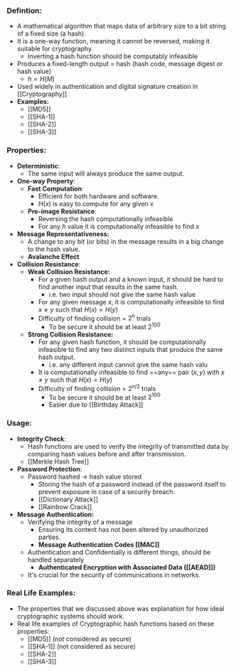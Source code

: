 ### Defintion:
- A mathematical algorithm that maps data of arbitrary size to a bit string of a fixed size (a hash). 
- It is a one-way function, meaning it cannot be reversed, making it suitable for cryptography.
	- Inverting a hash function should be computably infeasible
- Produces a fixed-length output = hash (hash code, message digest or hash value)
	- $h = H(M)$
- Used widely in authentication and digital signature creation in [[Cryptography]]
- **Examples:**
	- [[MD5]]
	- [[SHA-1]]
	- [[SHA-2]]
	- [[SHA-3]]
### Properties:
- **Deterministic**: 
	- The same input will always produce the same output.
- **One-way Property**:
	- **Fast Computation**: 
		- Efficient for both hardware and software.
		- $H(x)$ is easy to compute for any given $x$
	- **Pre-image Resistance**: 
		- Reversing the hash computationally infeasible 
		- For any $h$ value it is computationally infeasible to find $x$
- **Message Representativeness:**
	- A change to any bit (or bits) in the message results in a big change to the hash value.
	- **Avalanche Effect**
- **Collision Resistance**:
	- **Weak Collision Resistance:**
		- For a given hash output and a known input, it should be hard to find another input that results in the same hash.
			- i.e. two input should not give the same hash value
		- For any given message $x$, it is computationally infeasible to find $x \neq y$ such that $H(x) = H(y)$
		- Difficulty of finding collision = $2^n$ trials
			- To be secure it should be at least $2^{100}$
	- **Strong Collision Resistance:**
		- For any given hash function, it should be computationally infeasible to find any two distinct inputs that produce the same hash output.
			- i.e. any different input cannot give the same hash valu
		- It is computationally infeasible to find ==any== pair $(x,y)$ with $x \neq y$ such that $H(x) = H(y)$
		- Difficulty of finding collision = $2^{n/2}$ trials
			- To be secure it should be at least $2^{100}$
			- Easier due to [[Birthday Attack]] 
### Usage:
- **Integrity Check**: 
	- Hash functions are used to verify the integrity of transmitted data by comparing hash values before and after transmission.
	- [[Merkle Hash Tree]]
- **Password Protection**: 
	- Password hashed -> hash value stored
		- Storing the hash of a password instead of the password itself to prevent exposure in case of a security breach.
		- [[Dictionary Attack]]
		- [[Rainbow Crack]]
- **Message Authentication:**
	- Verifying the integrity of a message
		- Ensuring its content has not been altered by unauthorized parties. 
		- **Message Authentication Codes [[MAC]]**
	- Authentication and Confidentially is different things, should be handled separately
		- **Authenticated Encryption with Associated Data ([[AEAD]])**
	- It's crucial for the security of communications in networks.
### Real Life Examples:
- The properties that we discussed above was explanation for how ideal cryptographic systems should work.
- Real life examples of Cryptographic hash functions based on these properties:
	-  [[MD5]] (not considered as secure)
	- [[SHA-1]] (not considered as secure)
	- [[SHA-2]]
	- [[SHA-3]]


